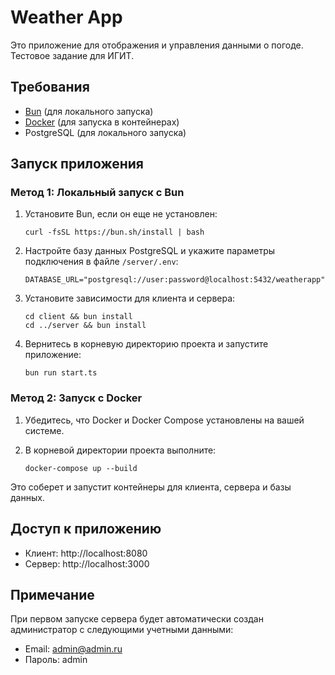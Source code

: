 # Weather App

Это приложение для отображения и управления данными о погоде. Тестовое задание для ИГИТ.

## Требования

- [Bun](https://bun.sh/) (для локального запуска)
- [Docker](https://www.docker.com/) (для запуска в контейнерах)
- PostgreSQL (для локального запуска)

## Запуск приложения

### Метод 1: Локальный запуск с Bun

1. Установите Bun, если он еще не установлен:

   ```
   curl -fsSL https://bun.sh/install | bash
   ```

2. Настройте базу данных PostgreSQL и укажите параметры подключения в файле `/server/.env`:

   ```
   DATABASE_URL="postgresql://user:password@localhost:5432/weatherapp"
   ```

3. Установите зависимости для клиента и сервера:

   ```
   cd client && bun install
   cd ../server && bun install
   ```

4. Вернитесь в корневую директорию проекта и запустите приложение:
   ```
   bun run start.ts
   ```

### Метод 2: Запуск с Docker

1. Убедитесь, что Docker и Docker Compose установлены на вашей системе.

2. В корневой директории проекта выполните:
   ```
   docker-compose up --build
   ```

Это соберет и запустит контейнеры для клиента, сервера и базы данных.

## Доступ к приложению

- Клиент: http://localhost:8080
- Сервер: http://localhost:3000

## Примечание

При первом запуске сервера будет автоматически создан администратор с следующими учетными данными:

- Email: admin@admin.ru
- Пароль: admin
